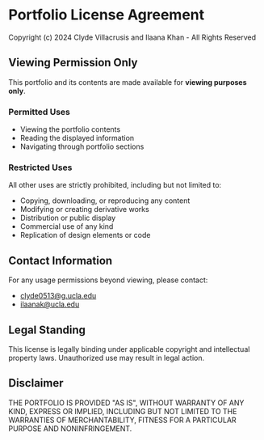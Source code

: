 # Portfolio License Agreement

Copyright (c) 2024 Clyde Villacrusis and Ilaana Khan - All Rights Reserved

## Viewing Permission Only

This portfolio and its contents are made available for **viewing purposes only**.

### Permitted Uses

- Viewing the portfolio contents
- Reading the displayed information
- Navigating through portfolio sections

### Restricted Uses

All other uses are strictly prohibited, including but not limited to:

- Copying, downloading, or reproducing any content
- Modifying or creating derivative works
- Distribution or public display
- Commercial use of any kind
- Replication of design elements or code

## Contact Information

For any usage permissions beyond viewing, please contact:
- [clyde0513@g.ucla.edu](mailto:clyde0513@g.ucla.edu)
- [ilaanak@ucla.edu](mailto:ilaanak@ucla.edu)

## Legal Standing
This license is legally binding under applicable copyright and intellectual property laws.
Unauthorized use may result in legal action.

## Disclaimer
THE PORTFOLIO IS PROVIDED "AS IS", WITHOUT WARRANTY OF ANY KIND, EXPRESS OR
IMPLIED, INCLUDING BUT NOT LIMITED TO THE WARRANTIES OF MERCHANTABILITY,
FITNESS FOR A PARTICULAR PURPOSE AND NONINFRINGEMENT.